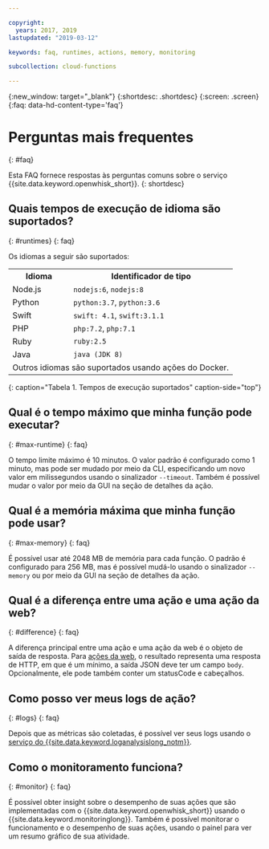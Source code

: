 ```yaml
---

copyright:
  years: 2017, 2019
lastupdated: "2019-03-12"

keywords: faq, runtimes, actions, memory, monitoring

subcollection: cloud-functions

---
```


{:new_window: target="_blank"}
{:shortdesc: .shortdesc}
{:screen: .screen}
{:faq: data-hd-content-type='faq'}


# Perguntas mais frequentes
{: #faq}

Esta FAQ fornece respostas às perguntas comuns sobre o serviço {{site.data.keyword.openwhisk_short}}.
{: shortdesc}


## Quais tempos de execução de idioma são suportados?
{: #runtimes}
{: faq}

Os idiomas a seguir são suportados:

<table>
  <tr>
    <th id="language-col">Idioma</th>
    <th id="kind-identifier-col">Identificador de tipo</th>
  </tr>
  <tr>
    <td id="language-col-nodejs" headers="language-col">Node.js</td>
    <td headers="kind-identifier-col language-col-nodejs"><code>nodejs:6</code>, <code>nodejs:8</code></td>
  </tr>
  <tr>
    <td id="language-col-python" headers="language-col">Python</td>
    <td headers="kind-identifier-col language-col-python"><code>python:3.7</code>, <code>python:3.6</code></td>
  </tr>
  <tr>
    <td id="language-col-swift" headers="language-col">Swift</td>
    <td headers="kind-identifier-col language-col-swift"><code>swift: 4.1</code>, <code>swift:3.1.1</code></td>
  </tr>
  <tr>
    <td id="language-col-php" headers="language-col">PHP</td>
    <td headers="kind-identifier-col language-col-php"><code>php:7.2</code>, <code>php:7.1</code></td>
  </tr>
  <tr>
    <td id="language-col-ruby" headers="language-col">Ruby</td>
    <td headers="kind-identifier-col language-col-ruby"><code>ruby:2.5</code></td>
  </tr>
  <tr>
    <td id="language-col-java" headers="language-col">Java</td>
    <td headers="kind-identifier-col language-col-java"><code>java (JDK 8)</code></td>
  </tr>
  <tr>
    <td headers="language-col" colspan="2">Outros idiomas são suportados usando ações do Docker.</td>
  </tr>
</table>
{: caption="Tabela 1. Tempos de execução suportados" caption-side="top"}


## Qual é o tempo máximo que minha função pode executar?
{: #max-runtime}
{: faq}

O tempo limite máximo é 10 minutos. O valor padrão é configurado como 1 minuto, mas pode ser mudado por meio da CLI, especificando um novo valor em milissegundos usando o sinalizador `--timeout`. Também é possível mudar o valor por meio da GUI na seção de detalhes da ação.


## Qual é a memória máxima que minha função pode usar?
{: #max-memory}
{: faq}

É possível usar até 2048 MB de memória para cada função. O padrão é configurado para 256 MB, mas é possível mudá-lo usando o sinalizador `--memory` ou por meio da GUI na seção de detalhes da ação.


## Qual é a diferença entre uma ação e uma ação da web?
{: #difference}
{: faq}

A diferença principal entre uma ação e uma ação da web é o objeto de saída de resposta. Para [ações da web](/docs/openwhisk?topic=cloud-functions-openwhisk_webactions#openwhisk_webactions), o resultado representa uma resposta de HTTP, em que é um mínimo, a saída JSON deve ter um campo `body`. Opcionalmente, ele pode também conter um statusCode e cabeçalhos.

## Como posso ver meus logs de ação?
{: #logs}
{: faq}

Depois que as métricas são coletadas, é possível ver seus logs usando o [serviço do {{site.data.keyword.loganalysislong_notm}}](/docs/openwhisk?topic=cloud-functions-openwhisk_logs#view-logs).


## Como o monitoramento funciona?
{: #monitor}
{: faq}

É possível obter insight sobre o desempenho de suas ações que são implementadas com o {{site.data.keyword.openwhisk_short}} usando o {{site.data.keyword.monitoringlong}}. Também é possível monitorar o funcionamento e o desempenho de suas ações, usando o painel para ver um resumo gráfico de sua atividade.


